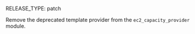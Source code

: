 RELEASE_TYPE: patch

Remove the deprecated template provider from the `ec2_capacity_provider` module.